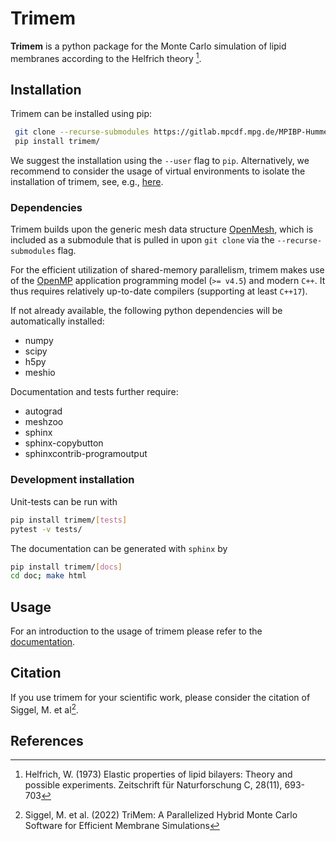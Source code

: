 # Trimem

**Trimem** is a python package for the Monte Carlo simulation of lipid
membranes according to the Helfrich theory [^Helfrich1973].

[^Helfrich1973]: Helfrich, W. (1973) Elastic properties of lipid bilayers:
  Theory and possible experiments. Zeitschrift für Naturforschung C,
  28(11), 693-703

## Installation

Trimem can be installed using pip:

```bash
 git clone --recurse-submodules https://gitlab.mpcdf.mpg.de/MPIBP-Hummer/trimem.git
 pip install trimem/
```

We suggest the installation using the `--user` flag to `pip`. Alternatively,
we recommend to consider the usage of virtual environments to isolate the
installation of trimem, see, e.g., [here](https://packaging.python.org/en/latest/guides/installing-using-pip-and-virtual-environments/#creating-a-virtual-environment).

### Dependencies

Trimem builds upon the generic mesh data structure
[OpenMesh](https://www.graphics.rwth-aachen.de/software/openmesh/), which
is included as a submodule that is pulled in upon `git clone` via the
`--recurse-submodules` flag.

For the efficient utilization of shared-memory parallelism, trimem makes
use of the [OpenMP](https://www.openmp.org/) application programming model
(`>= v4.5`) and modern `C++`. It thus requires relatively up-to-date
compilers (supporting at least `C++17`).

If not already available, the following python dependencies will be
automatically installed:

* numpy
* scipy
* h5py
* meshio

Documentation and tests further require:

* autograd
* meshzoo
* sphinx
* sphinx-copybutton
* sphinxcontrib-programoutput

### Development installation

Unit-tests can be run with

```bash
pip install trimem/[tests]
pytest -v tests/
```

The documentation can be generated with `sphinx` by

```bash
pip install trimem/[docs]
cd doc; make html
```

## Usage

For an introduction to the usage of trimem please refer to the
[documentation](https://mpibp-hummer.pages.mpcdf.de/trimem/).

## Citation

If you use trimem for your scientific work, please consider the citation of
Siggel, M. et al[^Siggel2022].

[^Siggel2022]: Siggel, M. et al. (2022) TriMem: A Parallelized Hybrid Monte
  Carlo Software for Efficient Membrane Simulations

## References

